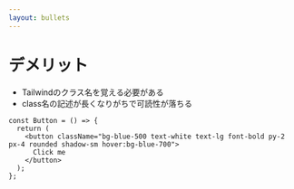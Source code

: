 ```yaml
---
layout: bullets
---
```


# デメリット

- Tailwindのクラス名を覚える必要がある
- class名の記述が長くなりがちで可読性が落ちる

```tsx
const Button = () => {
  return (
    <button className="bg-blue-500 text-white text-lg font-bold py-2 px-4 rounded shadow-sm hover:bg-blue-700">
      Click me
    </button>
  );
};
```